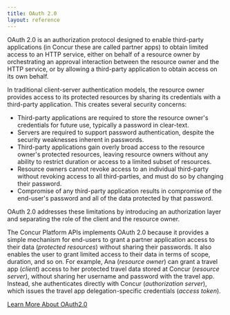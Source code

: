 ```yaml
---
title: OAuth 2.0
layout: reference
---
```





OAuth 2.0 is an authorization protocol designed to enable third-party applications (in Concur these are called partner apps) to obtain limited access to an HTTP service, either on behalf of a resource owner by orchestrating an approval interaction between the resource owner and the HTTP service, or by allowing a third-party application to obtain access on its own behalf.

In traditional client-server authentication models, the resource owner provides access to its protected resources by sharing its credentials with a third-party application. This creates several security concerns:

* Third-party applications are required to store the resource owner's credentials for future use, typically a password in clear-text.
* Servers are required to support password authentication, despite the security weaknesses inherent in passwords.
* Third-party applications gain overly broad access to the resource owner's protected resources, leaving resource owners without any ability to restrict duration or access to a limited subset of resources.
* Resource owners cannot revoke access to an individual third-party without revoking access to all third-parties, and must do so by changing their password.
* Compromise of any third-party application results in compromise of the end-user's password and all of the data protected by that password.

OAuth 2.0 addresses these limitations by introducing an authorization layer and separating the role of the client and the resource owner.

The Concur Platform APIs implements OAuth 2.0 because it provides a simple mechanism for end-users to grant a partner application access to their data (_protected resources_) without sharing their passwords. It also enables the user to grant limited access to their data in terms of scope, duration, and so on. For example, Ana (_resource owner_) can grant a travel app (_client_) access to her protected travel data stored at Concur (_resource server_), without sharing her username and password with the travel app. Instead, she authenticates directly with Concur (_authorization server_), which issues the travel app delegation-specific credentials (_access token_).

[Learn More About OAuth2.0][1]



[1]: https://developer.concur.com/oauth-20/oauth-20-overview
